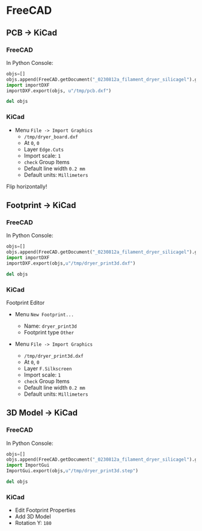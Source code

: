 # FreeCAD

## PCB -> KiCad

### FreeCAD

In Python Console:

```python
objs=[]
objs.append(FreeCAD.getDocument("_0230812a_filament_dryer_silicagel").getObject("Sketch005"))
import importDXF
importDXF.export(objs, u"/tmp/pcb.dxf")

del objs
```

### KiCad

* Menu `File -> Import Graphics`
  * `/tmp/dryer_board.dxf`
  * At `0`, `0`
  * Layer `Edge.Cuts`
  * Import scale: `1`
  * `check` Group Items
  * Default line width `0.2 mm`
  * Default units: `Millimeters`

Flip horizontally!

## Footprint -> KiCad

### FreeCAD

In Python Console:

```python
objs=[]
objs.append(FreeCAD.getDocument("_0230812a_filament_dryer_silicagel").getObject("Body"))
import importDXF
importDXF.export(objs,u"/tmp/dryer_print3d.dxf")

del objs
```

### KiCad

Footprint Editor

* Menu `New Footprint...`
  * Name: `dryer_print3d`
  * Footprint type `Other`

* Menu `File -> Import Graphics`
  * `/tmp/dryer_print3d.dxf`
  * At `0`, `0`
  * Layer `F.Silkscreen`
  * Import scale: `1`
  * `check` Group Items
  * Default line width `0.2 mm`
  * Default units: `Millimeters`

## 3D Model -> KiCad

### FreeCAD

In Python Console:

```python
objs=[]
objs.append(FreeCAD.getDocument("_0230812a_filament_dryer_silicagel").getObject("Body"))
import ImportGui
ImportGui.export(objs,u"/tmp/dryer_print3d.step")

del objs
```

### KiCad

* Edit Footprint Properties
* Add 3D Model
* Rotation Y: `180`
